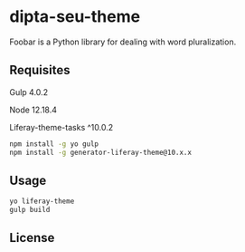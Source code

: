 # dipta-seu-theme

Foobar is a Python library for dealing with word pluralization.

## Requisites

Gulp 4.0.2

Node 12.18.4

Liferay-theme-tasks ^10.0.2

```bash
npm install -g yo gulp
npm install -g generator-liferay-theme@10.x.x
```

## Usage

```bash
yo liferay-theme
gulp build
```


## License

